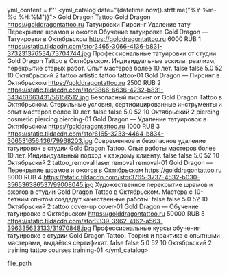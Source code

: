 yml_content = f'''<?xml version="1.0" encoding="UTF-8"?>
<yml_catalog date="{datetime.now().strftime("%Y-%m-%d %H:%M")}">
  <shop>
    <name>Gold Dragon Tattoo</name>
    <company>Gold Dragon</company>
    <url>https://golddragontattoo.ru</url>
    <currencies>
      <currency id="RUB" rate="1"/>
    </currencies>
    <categories>
      <category id="1">Татуировки</category>
      <category id="2">Пирсинг</category>
      <category id="3">Удаление тату</category>
      <category id="4">Перекрытие шрамов и ожогов</category>
      <category id="5">Обучение татуировке</category>
    </categories>
    <offers>
      <offer id="1" type="vendor.model" available="true">
        <name>Gold Dragon — Татуировки в Октябрьском</name>
        <url>https://golddragontattoo.ru</url>
        <price>6000</price>
        <currencyId>RUB</currencyId>
        <categoryId>1</categoryId>
        <picture>https://static.tildacdn.com/stor3465-3066-4136-b831-373231376534/73704744.jpg</picture>
        <description>Профессиональные татуировки от студии Gold Dragon Tattoo в Октябрьском. Индивидуальные эскизы, реализм, перекрытие старых работ. Опыт мастеров более 10 лет.</description>
        <delivery>false</delivery>
        <pickup>false</pickup>
        <param name="rating" unit="балл">5.0</param>
        <param name="reviews_count" unit="шт">52</param>
        <param name="experience_years" unit="лет">10</param>
        <param name="region">Октябрьский</param>
        <param name="conversion_rate" unit="%">2</param>
        <param name="service_type">tattoo</param>
        <param name="service_subtype">artistic tattoo</param>
        <set-ids>tattoo-01</set-ids>
      </offer>
      <offer id="2" type="vendor.model" available="true">
        <name>Gold Dragon — Пирсинг в Октябрьском</name>
        <url>https://golddragontattoo.ru</url>
        <price>2500</price>
        <currencyId>RUB</currencyId>
        <categoryId>2</categoryId>
        <picture>https://static.tildacdn.com/stor3866-6636-4232-b831-343461663431/56156512.jpg</picture>
        <description>Безопасный пирсинг от Gold Dragon Tattoo в Октябрьском. Стерильные условия, сертифицированные инструменты и опыт мастеров более 10 лет.</description>
        <delivery>false</delivery>
        <pickup>false</pickup>
        <param name="rating" unit="балл">5.0</param>
        <param name="reviews_count" unit="шт">52</param>
        <param name="experience_years" unit="лет">10</param>
        <param name="region">Октябрьский</param>
        <param name="conversion_rate" unit="%">2</param>
        <param name="service_type">piercing</param>
        <param name="service_subtype">cosmetic piercing</param>
        <set-ids>piercing-01</set-ids>
      </offer>
      <offer id="3" type="vendor.model" available="true">
        <name>Gold Dragon — Удаление татуировок в Октябрьском</name>
        <url>https://golddragontattoo.ru</url>
        <price>1000</price>
        <currencyId>RUB</currencyId>
        <categoryId>3</categoryId>
        <picture>https://static.tildacdn.com/stor6165-3233-4464-b834-306531656436/79968203.jpg</picture>
        <description>Современное и безопасное удаление татуировок в студии Gold Dragon Tattoo. Опыт работы мастеров более 10 лет. Индивидуальный подход к каждому клиенту.</description>
        <delivery>false</delivery>
        <pickup>false</pickup>
        <param name="rating" unit="балл">5.0</param>
        <param name="reviews_count" unit="шт">52</param>
        <param name="experience_years" unit="лет">10</param>
        <param name="region">Октябрьский</param>
        <param name="conversion_rate" unit="%">2</param>
        <param name="service_type">tattoo_removal</param>
        <param name="service_subtype">laser removal</param>
        <set-ids>removal-01</set-ids>
      </offer>
      <offer id="4" type="vendor.model" available="true">
        <name>Gold Dragon — Перекрытие шрамов и ожогов в Октябрьском</name>
        <url>https://golddragontattoo.ru</url>
        <price>8000</price>
        <currencyId>RUB</currencyId>
        <categoryId>4</categoryId>
        <picture>https://static.tildacdn.com/stor3765-3737-4532-b030-356536386537/99008045.jpg</picture>
        <description>Художественное перекрытие шрамов и ожогов в студии Gold Dragon Tattoo в Октябрьском. Мастера с 10-летним опытом создадут качественные работы.</description>
        <delivery>false</delivery>
        <pickup>false</pickup>
        <param name="rating" unit="балл">5.0</param>
        <param name="reviews_count" unit="шт">52</param>
        <param name="experience_years" unit="лет">10</param>
        <param name="region">Октябрьский</param>
        <param name="conversion_rate" unit="%">2</param>
        <param name="service_type">tattoo</param>
        <param name="service_subtype">cover-up</param>
        <set-ids>cover-01</set-ids>
      </offer>
      <offer id="5" type="vendor.model" available="true">
        <name>Gold Dragon — Обучение татуировке в Октябрьском</name>
        <url>https://golddragontattoo.ru</url>
        <price>50000</price>
        <currencyId>RUB</currencyId>
        <categoryId>5</categoryId>
        <picture>https://static.tildacdn.com/stor3339-3962-4162-a563-396335633133/31970848.jpg</picture>
        <description>Профессиональные курсы обучения татуировке в студии Gold Dragon Tattoo. Теория и практика с опытными мастерами, выдаётся сертификат.</description>
        <delivery>false</delivery>
        <pickup>false</pickup>
        <param name="rating" unit="балл">5.0</param>
        <param name="reviews_count" unit="шт">52</param>
        <param name="experience_years" unit="лет">10</param>
        <param name="region">Октябрьский</param>
        <param name="conversion_rate" unit="%">2</param>
        <param name="service_type">training</param>
        <param name="service_subtype">tattoo courses</param>
        <set-ids>training-01</set-ids>
      </offer>
    </offers>
  </shop>
</yml_catalog>

file_path
